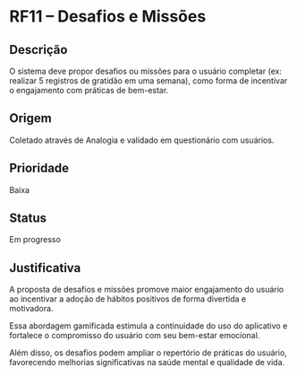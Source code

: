 # RF11 – Desafios e Missões

## Descrição  
O sistema deve propor desafios ou missões para o usuário completar (ex: realizar 5 registros de gratidão em uma semana), como forma de incentivar o engajamento com práticas de bem-estar.

## Origem  
Coletado através de Analogia e validado em questionário com usuários.

## Prioridade  
Baixa

## Status  
Em progresso

## Justificativa  
A proposta de desafios e missões promove maior engajamento do usuário ao incentivar a adoção de hábitos positivos de forma divertida e motivadora.

Essa abordagem gamificada estimula a continuidade do uso do aplicativo e fortalece o compromisso do usuário com seu bem-estar emocional.

Além disso, os desafios podem ampliar o repertório de práticas do usuário, favorecendo melhorias significativas na saúde mental e qualidade de vida.
